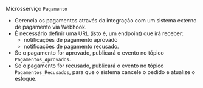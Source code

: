 Microsserviço `Pagamento`

- Gerencia os pagamentos através da integração com um sistema externo de pagamento via Webhook.
- É necessário definir uma URL (isto é, um endpoint) que irá receber:
  - notificações de pagamento aprovado
  - notificações de pagamento recusado.
- Se o pagamento for aprovado, publicará o evento no tópico `Pagamentos_Aprovados`.
- Se o pagamento for recusado, publicará o evento no tópico `Pagamentos_Recusados`, para que o sistema cancele o pedido e atualize o estoque.